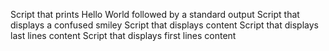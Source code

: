 Script that prints Hello World followed by a standard output
Script that displays a confused smiley
Script that displays content
Script that displays last lines content
Script that displays first lines content
